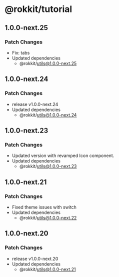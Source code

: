 # @rokkit/tutorial

## 1.0.0-next.25

### Patch Changes

- Fix: tabs
- Updated dependencies
  - @rokkit/utils@1.0.0-next.25

## 1.0.0-next.24

### Patch Changes

- release v1.0.0-next.24
- Updated dependencies
  - @rokkit/utils@1.0.0-next.24

## 1.0.0-next.23

### Patch Changes

- Updated version with revamped Icon component.
- Updated dependencies
  - @rokkit/utils@1.0.0-next.23

## 1.0.0-next.21

### Patch Changes

- Fixed theme issues with switch
- Updated dependencies
  - @rokkit/utils@1.0.0-next.22

## 1.0.0-next.20

### Patch Changes

- release v1.0.0-next.20
- Updated dependencies
  - @rokkit/utils@1.0.0-next.21
